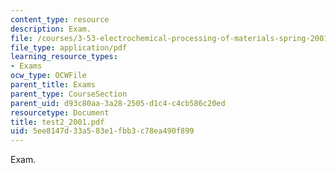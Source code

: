 ```yaml
---
content_type: resource
description: Exam.
file: /courses/3-53-electrochemical-processing-of-materials-spring-2001/5ee8147d33a583e1fbb3c78ea490f899_test2_2001.pdf
file_type: application/pdf
learning_resource_types:
- Exams
ocw_type: OCWFile
parent_title: Exams
parent_type: CourseSection
parent_uid: d93c80aa-3a28-2505-d1c4-c4cb586c20ed
resourcetype: Document
title: test2_2001.pdf
uid: 5ee8147d-33a5-83e1-fbb3-c78ea490f899
---
```

Exam.


